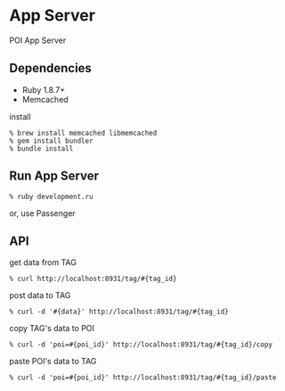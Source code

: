App Server
==========
POI App Server


Dependencies
------------

- Ruby 1.8.7+
- Memcached

install

    % brew install memcached libmemcached
    % gem install bundler
    % bundle install


Run App Server
--------------

    % ruby development.ru

or, use Passenger


API
---

get data from TAG

    % curl http://localhost:8931/tag/#{tag_id}


post data to TAG

    % curl -d '#{data}' http://localhost:8931/tag/#{tag_id}


copy TAG's data to POI

    % curl -d 'poi=#{poi_id}' http://localhost:8931/tag/#{tag_id}/copy


paste POI's data to TAG

    % curl -d 'poi=#{poi_id}' http://localhost:8931/tag/#{tag_id}/paste


